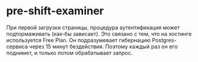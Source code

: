 # pre-shift-examiner

При первой загрузки страницы, процедура аутентификация может подтормаживать (как-бы зависает). 
Это связано с тем, что на хостинге используется Free Plan. 
Он подразумевает гибернацию Postgres-сервиса через 15 минут бездействия. 
Поэтому каждый раз он его поднимет, и только потом обрабатывает запрос.

